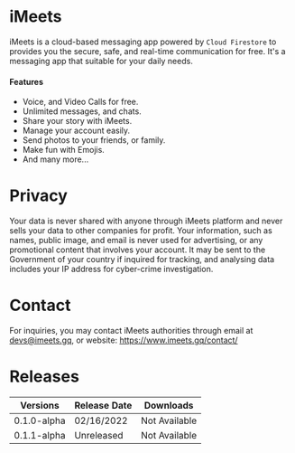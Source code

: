 # iMeets
iMeets is a cloud-based messaging app powered by ```Cloud Firestore``` to provides you the secure, safe, and real-time communication for free. It's a messaging app that suitable for your daily needs.

#### Features
- Voice, and Video Calls for free.
- Unlimited messages, and chats.
- Share your story with iMeets.
- Manage your account easily.
- Send photos to your friends, or family.
- Make fun with Emojis.
- And many more...

# Privacy
Your data is never shared with anyone through iMeets platform and never sells your data to other companies for profit. Your information, such as names, public image, and email is never used for advertising, or any promotional content that involves your account. It may be sent to the Government of your country if inquired for tracking, and analysing data includes your IP address for cyber-crime investigation.

# Contact
For inquiries, you may contact iMeets authorities through email at devs@imeets.gq, or website: https://www.imeets.gq/contact/

# Releases

|  Versions    |  Release Date  |  Downloads     |
| ------------ | -------------- | -------------- |
|  0.1.0-alpha |  02/16/2022    |  Not Available |
|  0.1.1-alpha |  Unreleased    |  Not Available |

